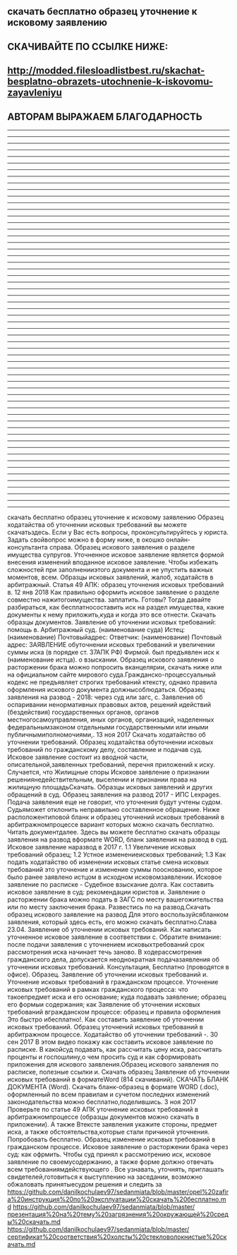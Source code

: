 скачать бесплатно образец уточнение к исковому заявлению
--------------------------------------------------
СКАЧИВАЙТЕ ПО ССЫЛКЕ НИЖЕ:
--------------------------------------------------
http://modded.filesloadlistbest.ru/skachat-besplatno-obrazets-utochnenie-k-iskovomu-zayavleniyu
--------------------------------------------------
АВТОРАМ ВЫРАЖАЕМ БЛАГОДАРНОСТЬ
--------------------------------------------------
--------------------------------------------------
--------------------------------------------------
--------------------------------------------------
--------------------------------------------------
--------------------------------------------------
--------------------------------------------------
--------------------------------------------------
--------------------------------------------------
--------------------------------------------------
--------------------------------------------------
--------------------------------------------------
--------------------------------------------------
--------------------------------------------------
--------------------------------------------------
--------------------------------------------------
--------------------------------------------------
--------------------------------------------------
--------------------------------------------------
--------------------------------------------------
--------------------------------------------------
--------------------------------------------------
--------------------------------------------------
--------------------------------------------------
--------------------------------------------------
--------------------------------------------------
--------------------------------------------------
--------------------------------------------------
--------------------------------------------------
--------------------------------------------------
--------------------------------------------------
--------------------------------------------------
--------------------------------------------------
--------------------------------------------------
--------------------------------------------------
--------------------------------------------------
--------------------------------------------------
--------------------------------------------------
--------------------------------------------------
--------------------------------------------------
--------------------------------------------------
--------------------------------------------------
--------------------------------------------------
--------------------------------------------------
--------------------------------------------------
--------------------------------------------------
--------------------------------------------------
--------------------------------------------------
--------------------------------------------------
--------------------------------------------------
--------------------------------------------------
--------------------------------------------------
--------------------------------------------------
--------------------------------------------------
--------------------------------------------------
--------------------------------------------------
--------------------------------------------------
--------------------------------------------------
--------------------------------------------------
скачать бесплатно образец уточнение к исковому заявлению Образец ходатайства об уточнении исковых требований вы можете скачатьздесь. Если у Вас есть вопросы, проконсультируйтесь у юриста. Задать свойвопрос можно в форму ниже, в окошко онлайн-консультанта справа. Образец искового заявления о разделе имущества супругов. Уточненное исковое заявление является формой внесения изменений вподанное исковое заявление. Чтобы избежать сложностей при заполненииэтого документа и не упустить важных моментов, всем. Образцы исковых заявлений, жалоб, ходатайств в арбитражный. Статья 49 АПК: образец уточнения исковых требований в. 12 янв 2018  Как правильно оформить исковое заявление о разделе совместно нажитогоимущества.  заплатить. Готовы? Тогда давайте разбираться, как бесплатносоставить иск на раздел имущества, какие документы к нему приложить,куда и когда это все отнести.  Скачать образцы документов. Заявление об уточнении исковых требований: помощь в. Арбитражный суд. (наименование суда) Истец: (наименование) Почтовыйадрес: Ответчик: (наименование) Почтовый адрес: ЗАЯВЛЕНИЕ обуточнении исковых требований и увеличении суммы иска (в порядке ст. 37АПК РФ) Фирмой. был предъявлен иск к (наименование истца). о взыскании. Образец искового заявления о расторжении брака можно попросить вканцелярии, скачать ниже или на официальном сайте мирового суда.Гражданско-процессуальный кодекс не предъявляет строгих требований ктексту, однако правила оформления искового документа должнысоблюдаться. Образец заявления на развод - 2018: через суд или загс, с. Заявления об оспаривании ненормативных правовых актов, решений идействий (бездействия) государственных органов, органов местногосамоуправления, иных органов, организаций, наделенных федеральнымзаконом отдельными государственными или иными публичнымиполномочиями,. 13 ноя 2017  Скачать ходатайство об уточнении требований. Образец ходатайства обуточнении исковых требований по гражданскому делу, составление и подачав суд.  Исковое заявление состоит из вводной части, описательной,заявленных требований, перечня приложений к иску. Случается, что
Жилищные споры Исковое заявление о признании решениянедействительным, выселении и признании права на жилищную площадьСкачать. Образцы исковых заявлений и других обращений в суд. Образец заявления на развод 2017 - ИПС Lexpages. Подача заявления еще не говорит, что уточнения будут учтены судом. Судьяможет отклонить неправильно составленное обращение. Ниже расположентиповой бланк и образец уточнений исковых требований в арбитражномпроцессе вариант которых можно скачать бесплатно. Читать документдалее. Здесь вы можете бесплатно скачать образцы заявления на развод вформате WORD, бланк заявления на развод в суд. Исковое заявление наразвод в 2017 г. 1.1 Увеличение исковых требований  образец; 1.2 Устное изменениеисковых требований; 1.3 Как подать ходатайство об изменении исковых статье  смена исковых требований  это уточнение и изменение суммы пооснованию, которое было ранее заявлено истцом в исходном исковомзаявлении. Исковое заявление по расписке - Судебное взыскание долга. Как составить исковое заявление в суд: рекомендации юристов и. Заявление о расторжении брака можно подать в ЗАГС по месту вашегожительства или по месту заключения брака. Развестись по  на развод.Скачать образец искового заявление на развод  Для этого воспользуйсябланком заявления, который здесь есть, его можно скачать бесплатно.Слава  23.04. Заявление об уточнении исковых требований. Как написать уточненное исковое заявление в соответствии с. Обратите внимание: после подачи заявления с уточнением исковыхтребований срок рассмотрения иска начинает течь заново. В ходерассмотрения гражданского дела, допускается неоднократная подачазаявления об уточнении исковых требований.  Консультация, Бесплатно (проводятся в офисе).
Образец. Заявление об уточнении исковых требований и. Уточнение исковых требований в гражданском процессе. Уточнение исковых требований в рамках гражданского процесса: что такоепредмет иска и его основание; куда подавать заявление; образец его формыи содержания; как  Заявление об уточнении исковых требований вгражданском процессе: образец и правила оформления  Это быстро ибесплатно!. Как составить заявление об уточнении исковых требований. Образец уточнений исковых требований в арбитражном процессе. Ходатайство об уточнении требований -. 30 сен 2017  В этом видео покажу как составить исковое заявление по расписке. В какойсуд подавать, как рассчитать цену иска, рассчитать проценты и госпошлину,о чем просить суд и как сформировать приложения для искового заявления.Образец искового заявления по расписке, полезные ссылки и. Скачать образец Заявление об уточнении исковых требований в форматеWord (814 скачиваний). СКАЧАТЬ БЛАНК ДОКУМЕНТА (Word). Скачать бланк-образец в формате WORD (.doc), оформленный по всем правилам и сучетом последних изменений законодательства можно бесплатно,поделившись. 3 ноя 2017  Проверьте по статье 49 АПК уточнение исковых требований в арбитражномпроцессе (образцы документов можно скачать в приложении). А также  Втексте заявления укажите стороны, предмет иска, а также обстоятельства,которые стали причиной уточнения.  Попробовать бесплатно. Образец изменение исковых требований в гражданском процессе. Исковое заявление о расторжении брака через суд: как офрмить. Чтобы суд принял к рассмотрению иск, исковое заявление по своемусодержанию, а также форме должно отвечать всем требованиямдействующего . Все узнавать, уточнять, приглашать свидетелей,готовиться к выступлению на заседании, возможно обжаловать принятыесудом решения и следить за
https://github.com/danilkochulaev97/sedanmiata/blob/master/opel%20zafira%20инструкция%20по%20эксплуатации%20скачать%20бесплатно.md
https://github.com/danilkochulaev97/sedanmiata/blob/master/презентация%20на%20тему%20загрязнения%20окружающей%20среды%20скачать.md
https://github.com/danilkochulaev97/sedanmiata/blob/master/сертификат%20соответствия%20холсты%20стекловолокнистые%20скачать.md